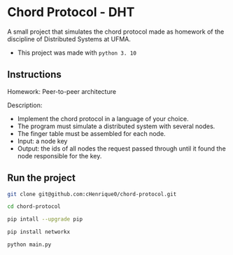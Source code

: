 # Chord Protocol - DHT

A small project that simulates the chord protocol made as homework of the discipline of Distributed Systems at UFMA.

* This project was made with `python 3.
10`

## Instructions

Homework: Peer-to-peer architecture

Description:
- Implement the chord protocol in a language of your choice.
- The program must simulate a distributed system with several nodes.
- The finger table must be assembled for each node.
- Input: a node key
- Output: the ids of all nodes the request passed through until it found the node responsible for the key.


## Run the project

```sh
git clone git@github.com:cHenrique0/chord-protocol.git

cd chord-protocol

pip intall --upgrade pip

pip install networkx

python main.py
```